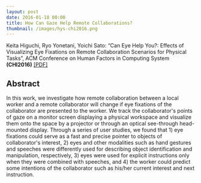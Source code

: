 ```yaml
---
layout: post
date: 2016-01-18 00:00
title: How Can Gaze Help Remote Collaborations?
thumbnail: /images/hys-chi2016.png
---
```


Keita Higuchi, Ryo Yonetani, Yoichi Sato: “Can Eye Help You?: Effects of Visualizing Eye Fixations on Remote Collaboration Scenarios for Physical Tasks”, ACM Conference on Human Factors in Computing System **(CHI2016)** [[PDF]](http://keihigu.github.io/preprint/HYS-CHI2016-preprint.pdf)

<!--more-->

## Abstract

In this work, we investigate how remote collaboration between a local worker and a remote collaborator will change if eye fixations of the collaborator are presented to the worker. We track the collaborator's points of gaze on a monitor screen displaying a physical workspace and visualize them onto the space by a projector or through an optical see-through head-mounted display. Through a series of user studies, we found that 1) eye fixations could serve as a fast and precise pointer to objects of collaborator's interest, 2) eyes and other modalities such as hand gestures and speeches were differently used for describing object identification and manipulation, respectively, 3) eyes were used for explicit instructions only when they were combined with speeches, and 4) the worker could predict some intentions of the collaborator such as his/her current interest and next instruction.
